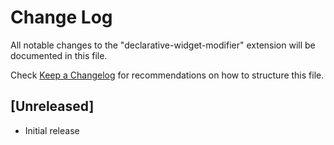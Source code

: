 # Change Log

All notable changes to the "declarative-widget-modifier" extension will be documented in this file.

Check [Keep a Changelog](http://keepachangelog.com/) for recommendations on how to structure this file.

## [Unreleased]

- Initial release